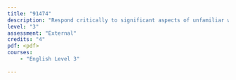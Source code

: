 ```yaml
---
title: "91474"
description: "Respond critically to significant aspects of unfamiliar written texts through close reading, supported by evidence"
level: "3"
assessment: "External"
credits: "4"
pdf: <pdf>
courses:
    - "English Level 3"
    
---
```

